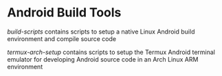 # Android Build Tools

*build-scripts* contains scripts to setup a native Linux Android build environment and compile source code

*termux-arch-setup* contains scripts to setup the Termux Android terminal emulator for developing Android source code in an Arch Linux ARM environment


